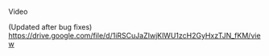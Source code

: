 Video

(Updated after bug fixes)
https://drive.google.com/file/d/1iRSCuJaZIwjKlWU1zcH2GyHxzTJN_fKM/view

